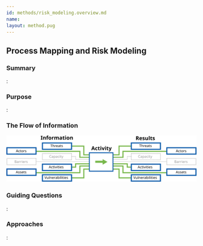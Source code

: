 ```yaml
---
id: methods/risk_modeling.overview.md
name: 
layout: method.pug
---
```

## Process Mapping and Risk Modeling

### Summary
:[](../methods/risk_modeling/summary.md)
### Purpose
:[](../methods/risk_modeling/purpose.md)
### The Flow of Information
![Risk Modeling Information Flow](images/info_flows/risk_modeling.svg)

### Guiding Questions
:[](../methods/risk_modeling/guiding_questions.md)
### Approaches
:[](../methods/risk_modeling/approaches.md)
